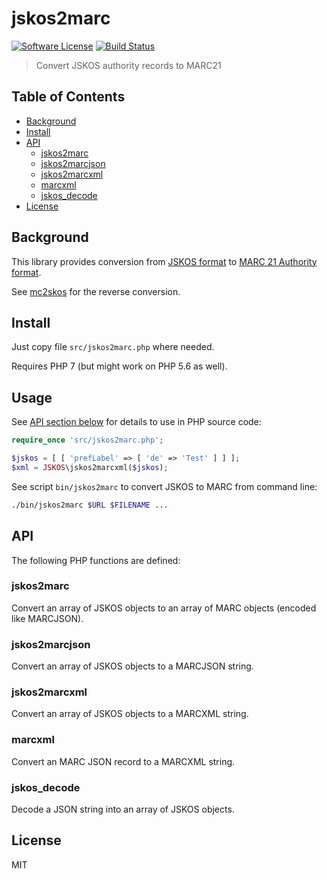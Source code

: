 # jskos2marc

[![Software License](https://img.shields.io/badge/license-MIT-brightgreen.svg?style=flat-square)](LICENSE)
[![Build Status](https://travis-ci.com/gbv/jskos2marc.svg?branch=master)](https://travis-ci.com/gbv/jskos2marc)

> Convert JSKOS authority records to MARC21 

## Table of Contents

- [Background](#background)
- [Install](#install)
- [API](#api)
    - [jskos2marc](#jskos2marc)
    - [jskos2marcjson](#jskos2marcjson)
    - [jskos2marcxml](#jskos2marcxml)
    - [marcxml](#marcxml)
    - [jskos_decode](#jskos_decode)
- [License](#license)

## Background

This library provides conversion from [JSKOS format] to [MARC 21 Authority format].

See [mc2skos](https://github.com/scriptotek/mc2skos) for the reverse conversion.


[JSKOS format]: https://gbv.github.io/jskos/
[MARC 21 Authority format]: http://www.loc.gov/marc/authority/

## Install

Just copy file `src/jskos2marc.php` where needed.

Requires PHP 7 (but might work on PHP 5.6 as well).

## Usage

See [API section below](#api) for details to use in PHP source code:

~~~php
require_once 'src/jskos2marc.php';

$jskos = [ [ 'prefLabel' => [ 'de' => 'Test' ] ] ];
$xml = JSKOS\jskos2marcxml($jskos);
~~~

See script `bin/jskos2marc` to convert JSKOS to MARC from command line:

~~~bash
./bin/jskos2marc $URL $FILENAME ...
~~~

## API

The following PHP functions are defined:

### jskos2marc

Convert an array of JSKOS objects to an array of MARC objects (encoded like MARCJSON).

### jskos2marcjson

Convert an array of JSKOS objects to a MARCJSON string.

### jskos2marcxml

Convert an array of JSKOS objects to a MARCXML string.

### marcxml

Convert an MARC JSON record to a MARCXML string.

### jskos_decode

Decode a JSON string into an array of JSKOS objects.

## License

MIT
